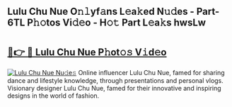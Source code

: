 ## Lulu Chu Nue O𝚗𝚕yf𝚊ns L𝚎a𝚔ed N𝚞𝚍es - Part-6TL P𝚑𝚘tos Vi𝚍𝚎o - H𝚘𝚝 Part L𝚎a𝚔s hwsLw

# <h2><a href="http://kf48ke.oniu.top/?m=Lulu+Chu+Nue">🔗👉 🔴 Lulu Chu Nue P𝚑ot𝚘𝚜 V𝚒d𝚎o</a></h2>

[![Lulu Chu Nue Nu𝚍e𝚜](https://i.imgur.com/0qMVB7G.gif)](http://kf48ke.oniu.top/?m=Lulu+Chu+Nue)
Online influencer Lulu Chu Nue, famed for sharing dance and lifestyle knowledge, through presentations and personal vlogs. Visionary designer Lulu Chu Nue, famed for their innovative and inspiring designs in the world of fashion.  
